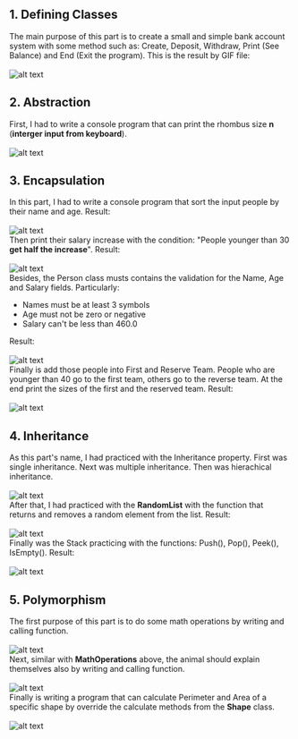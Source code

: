 ## 1. Defining Classes
The main purpose of this part is to create a small and simple bank account system with some method such as: Create, Deposit, Withdraw, Print (See Balance) and End (Exit the program).
This is the result by GIF file: </br></br>
![alt text](https://github.com/hung1959/Advanced--Programming/blob/master/Images/defining%20classes.gif) </br>
## 2. Abstraction
First, I had to write a console program that can print the rhombus size **n** (**interger input from keyboard**). </br></br>
![alt text](https://github.com/hung1959/Advanced--Programming/blob/master/Images/abstraction1.gif) </br>

## 3. Encapsulation
In this part, I had to write a console program that sort the input people by their name and age. Result: </br></br>
![alt text](https://github.com/hung1959/Advanced--Programming/blob/master/Images/encapsulation1.gif) </br>
Then print their salary increase with the condition: "People younger than 30 **get half the increase**". Result: </br></br>
![alt text](https://github.com/hung1959/Advanced--Programming/blob/master/Images/encapsulation2.gif) </br>
Besides, the Person class musts contains the validation for the Name, Age and Salary fields. Particularly:
- Names must be at least 3 symbols
-	Age must not be zero or negative
-	Salary can't be less than 460.0 </br>

Result: </br></br>
![alt text](https://github.com/hung1959/Advanced--Programming/blob/master/Images/encapsulation3.gif) </br>
Finally is add those people into First and Reserve Team. People who are younger than 40 go to the first team, others go to the reverse team. At the end print the sizes of the first and the reserved team. Result: </br></br>
![alt text](https://github.com/hung1959/Advanced--Programming/blob/master/Images/encapsulation4.gif) </br>
## 4. Inheritance
As this part's name, I had practiced with the Inheritance property. First was single inheritance. Next was multiple inheritance. Then was hierachical inheritance. </br></br>
![alt text](https://github.com/hung1959/Advanced--Programming/blob/master/Images/inheritance1.gif) </br>
After that, I had practiced with the **RandomList** with the function that returns and removes a random element from the list. Result: </br></br>
![alt text](https://github.com/hung1959/Advanced--Programming/blob/master/Images/inheritance2.gif) </br>
Finally was the Stack practicing with the functions: Push(), Pop(), Peek(), IsEmpty(). Result: </br></br>
![alt text](https://github.com/hung1959/Advanced--Programming/blob/master/Images/inheritance3.gif) </br>
## 5. Polymorphism
The first purpose of this part is to do some math operations by writing and calling function. </br></br>
![alt text](https://github.com/hung1959/Advanced--Programming/blob/master/Images/polymorphism1.gif) </br>
Next, similar with **MathOperations** above, the animal should explain themselves also by writing and calling function. </br></br>
![alt text](https://github.com/hung1959/Advanced--Programming/blob/master/Images/polymorphism2.gif) </br>
Finally is writing a program that can calculate Perimeter and Area of a specific shape by override the calculate methods from the **Shape** class. </br></br>
![alt text](https://github.com/hung1959/Advanced--Programming/blob/master/Images/polymorphism3.gif) </br>
